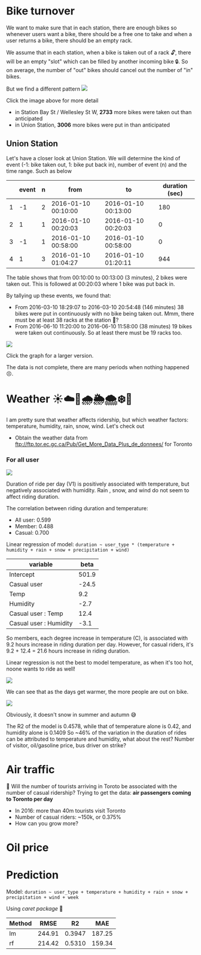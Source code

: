 # Bike turnover

We want to make sure that in each station, there are enough bikes so whenever users want a bike, there should be a free one to take and when a user returns a bike, there should be an empty rack.

We assume that in each station, when a bike is taken out of a rack 🔓, there will be an empty "slot" which can be filled by another incoming bike 🔒. So on average, the number of "out" bikes should cancel out the number of "in" bikes.

But we find a different pattern
[![](graph/bike_turnover_year.jpeg)](https://aunz.github.io/bikeshare/graph/bike_turnoever_year.html)

Click the image above for more detail

- in Station Bay St / Wellesley St W, **2733** more bikes were taken out than anticipated
- in Union Station, **3006** more bikes were put in than anticipated


## Union Station
Let's have a closer look at Union Station. We will determine the kind of event (-1: bike taken out, 1: bike put back in), number of event (n) and the time range. Such as below

|| event | n | from | to | duration (sec) |
| --- | --- | --- | --- | --- | --- |
| 1 | -1 | 2 | 2016-01-10 00:10:00 | 2016-01-10 00:13:00 |180
| 2 | 1 | 1 | 2016-01-10 00:20:03 | 2016-01-10 00:20:03 | 0
| 3 | -1 | 1 | 2016-01-10 00:58:00 | 2016-01-10 00:58:00 | 0
| 4 | 1 | 3 | 2016-01-10 01:04:27 | 2016-01-10 01:20:11 | 944

The table shows that from 00:10:00 to 00:13:00 (3 minutes), 2 bikes were taken out. This is followed at 00:20:03 where 1 bike was put back in.

By tallying up these events, we found that:
- From 2016-03-10 18:29:07 to 2016-03-10 20:54:48 (146 minutes) 38 bikes were put in continuously with no bike being taken out. Mmm, there must be at least 38 racks at the station 🤔?
- From 2016-06-10 11:20:00 to 2016-06-10 11:58:00 (38 minutes) 19 bikes were taken out continuously. So at least there must be 19 racks too.

[![](graph/union_station_turnover_small.jpeg)](graph/union_station_turnover_large.jpeg)

Click the graph for a larger version.

The data is not complete, there are many periods when nothing happened 😣.



# Weather ☀️☁️🌈🌧️🌦️🌨️❄️💨

I am pretty sure that weather affects ridership, but which weather factors: temperature, humidity, rain, snow, wind. Let's check out

- Obtain the weather data from ftp://ftp.tor.ec.gc.ca/Pub/Get_More_Data_Plus_de_donnees/ for Toronto


### For all user
![](graph/weather_cor_all.jpeg)

Duration of ride per day (V1) is positively associated with temperature, but negatively associated with humidity. Rain , snow, and wind do not seem to affect riding duration.

The correlation between riding duration and temperature:
- All user: 0.599
- Member: 0.488
- Casual: 0.700

Linear regression of model: 
`duration ~ user_type * (temperature + humidity + rain + snow + precipitation + wind)`


| variable | beta |
| --- | --- |
| Intercept | 501.9 |
| Casual user | -24.5 | 
| Temp | 9.2 |
| Humidity | -2.7 |
| Casual user : Temp | 12.4 |
| Casual user : Humidity | -3.1 |


So members, each degree increase in temperature (C), is associated with 9.2 hours increase in riding duration per day. However, for casual riders, it's 9.2 + 12.4 = 21.6 hours increase in riding duration.

Linear regression is not the best to model temperature, as when it's too hot, noone wants to ride as well!


![](graph/weather_temp_vs_dur_all.jpeg)

We can see that as the days get warmer, the more people are out on bike.


![](graph/weather_snow_vs_dur_all.jpeg)

Obviously, it doesn't snow in summer and autumn 😅


The R2 of the model is 0.4578, while that of temperature alone is 0.42, and humidity alone is 0.1409
So ~46% of the variation in the duration of rides can be attributed to temperature and humidity, what about the rest? Number of visitor, oil/gasoline price, bus driver on strike?

# Air traffic

🤔 Will the number of tourists arriving in Toroto be associated with the number of casual ridership?
Trying to get the data: **air passengers coming to Toronto per day**

- In 2016: more than 40m tourists visit Toronto
- Number of casual riders: ~150k, or 0.375%
- How can you grow more?

# Oil price


# Prediction

Model: `duration ~ user_type + temperature + humidity + rain + snow + precipitation + wind + week`

Using *caret package* 🥕

| Method | RMSE | R2 | MAE |
| --- | --- | --- | --- |
| lm | 244.91 | 0.3947 | 187.25 |
| rf | 214.42 | 0.5310 | 159.34 | mtry = 15, ntree = 500


